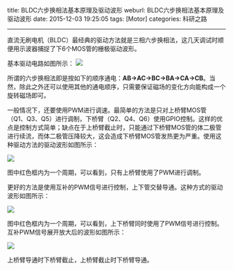title: BLDC六步换相法基本原理及驱动波形
weburl: BLDC六步换相法基本原理及驱动波形
date: 2015-12-03 19:25:05
tags: [Motor]
categories: 科研之路

---

直流无刷电机（BLDC）最经典的驱动方法就是三相六步换相法，这几天调试时顺便用示波器捕捉了下6个MOS管的栅极驱动波形。

基本驱动电路如图所示：
![](https://img.gaomf.cn/CircuitBLDC_MOS_Driver.png?x-oss-process=image/resize,w_300)

所谓的六步换相法即是按如下的顺序通电：**AB->AC->BC->BA->CA->CB**。当然，除此之外还可以使用其他的通电顺序，只需要保证磁场的变化方向能构成一个旋转磁场即可。

<!--more-->

一般情况下，还要使用PWM进行调速。最简单的方法是只对上桥臂MOS管（Q1、Q3、Q5）进行调制，下桥臂（Q2、Q4、Q6）使用GPIO控制。这样的优点是控制方式简单；缺点在于上桥臂截止时，只能通过下桥臂MOS管的体二极管进行续流，而体二极管压降较大，这会造成下桥臂MOS管发热更为严重。使用这种驱动方法的驱动波形如图所示：

![](https://img.gaomf.cn/Motor173259mvu6y4vc646ye7cn.jpg)

图中红色框内为一个周期，可以看到，只有上桥臂使用了PWM进行调制。

更好的方法是使用互补的PWM信号进行控制，上下管交替导通。这种方式的驱动波形如图所示：

![](https://img.gaomf.cn/Motor6-step.png?x-oss-process=image/resize,h_600)

图中红色框内为一个周期，可以看到，上下桥臂同时使用了PWM信号进行控制。互补PWM信号展开放大后的波形如图所示：

![](https://img.gaomf.cn/Motorscope_20151203_32.png?x-oss-process=image/resize,w_600)

上桥臂导通时下桥臂截止，上桥臂截止时下桥臂导通。